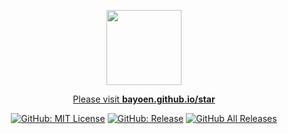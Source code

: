 <p align="center">
   <img src="resources/dailycarbuncle_174030608386.ico" height="120" width="120"/>
</p>

<p align="center">
   <span><a href=https://bayoen.github.io/star>Please visit <strong>bayoen.github.io/star</strong></a></span>
</p>

<p align="center">
        <span>
          <a href="https://github.com/bayoen/bayoen-star-exe/blob/master/LICENSE"><img src="https://img.shields.io/github/license/mashape/apistatus.svg?style=flat-square" alt="GitHub: MIT License"></a>
          <a href="https://github.com/bayoen/bayoen-star-exe/releases"><img src="https://img.shields.io/github/release/bayoen/bayoen-star-exe.svg?style=flat-square" alt="GitHub: Release"></a>
           <a href="https://github.com/bayoen/bayoen-star-exe/releases/latest"><img src="https://img.shields.io/github/downloads/bayoen/bayoen-star-exe/total.svg?style=flat-square" alt="GitHub All Releases"></a>
        </span>
</p>
